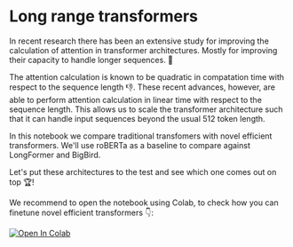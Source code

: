 # Long range transformers

In recent research there has been an extensive study for improving the calculation of attention in transformer architectures. Mostly for improving their capacity to handle longer sequences. 👊

The attention calculation is known to be quadratic in compatation time with respect to the sequence length 👎. These recent advances, however, are able to perform attention calculation in linear time with respect to the sequence length. This allows us to scale the transformer architecture such that it can handle input sequences beyond the usual 512 token length.

In this notebook we compare traditional transfomers with novel efficient transformers. We'll use roBERTa as a baseline to compare against LongFormer and BigBird.

Let's put these architectures to the test and see which one comes out on top 🏆!

We recommend to open the notebook using Colab, to check how you can finetune novel efficient transformers 👇:

[![Open In Colab](https://colab.research.google.com/assets/colab-badge.svg)](https://colab.research.google.com/github/ml6team/quick-tips/blob/main/nlp/2021_02_26_compact_transformers/compact_transformers.ipynb)